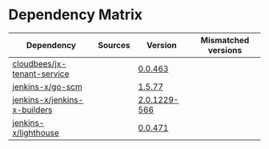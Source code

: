 # Dependency Matrix

Dependency | Sources | Version | Mismatched versions
---------- | ------- | ------- | -------------------
[cloudbees/jx-tenant-service](https://github.com/cloudbees/jx-tenant-service) |  | [0.0.463](https://github.com/cloudbees/jx-tenant-service/releases/tag/v0.0.463) | 
[jenkins-x/go-scm](https://github.com/jenkins-x/go-scm) |  | [1.5.77]() | 
[jenkins-x/jenkins-x-builders](https://github.com/jenkins-x/jenkins-x-builders) |  | [2.0.1229-566]() | 
[jenkins-x/lighthouse](https://github.com/jenkins-x/lighthouse) |  | [0.0.471]() | 
